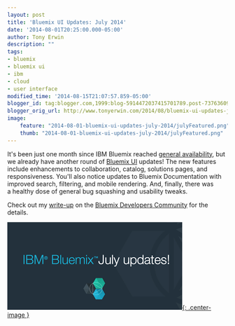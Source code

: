 ```yaml
---
layout: post
title: 'Bluemix UI Updates: July 2014'
date: '2014-08-01T20:25:00.000-05:00'
author: Tony Erwin
description: ""
tags:
- bluemix
- bluemix ui
- ibm
- cloud
- user interface
modified_time: '2014-08-15T21:07:57.859-05:00'
blogger_id: tag:blogger.com,1999:blog-5914472037415701789.post-737636090264075662
blogger_orig_url: http://www.tonyerwin.com/2014/08/bluemix-ui-updates-july-2014.html
image:
    feature: "2014-08-01-bluemix-ui-updates-july-2014/julyFeatured.png"
    thumb: "2014-08-01-bluemix-ui-updates-july-2014/julyFeatured.png"
---
```


It's been just one month since IBM Bluemix reached <a target="_blank" href="https://developer.ibm.com/bluemix/2014/06/30/general-availability/">general availability</a>, but we already have another round of <a href="https://www.bluemix.net" title="Bluemix UI" target="_blank">Bluemix UI</a> updates! The new features include enhancements to collaboration, catalog, solutions pages, and responsiveness. You'll also notice updates to Bluemix Documentation with improved search, filtering, and mobile rendering. And, finally, there was a healthy dose of general bug squashing and usability tweaks. 

Check out my <a target="_blank" href="https://developer.ibm.com/bluemix/2014/08/01/bluemix-ui-updates-for-july/">write-up</a> on the <a target="_blank" href="https://developer.ibm.com/bluemix/">Bluemix Developers Community</a> for the details.

[![Bluemix UI Updates: July 2014](/images/2014-08-01-bluemix-ui-updates-july-2014/julyFeatured.png){: .center-image }](/images/2014-08-01-bluemix-ui-updates-july-2014/julyFeatured.png)
